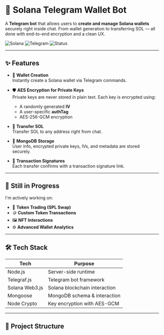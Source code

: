 # 🤖 Solana Telegram Wallet Bot

A **Telegram bot** that allows users to **create and manage Solana wallets** securely right inside chat. From wallet generation to transferring SOL — all done with end-to-end encryption and a clean UX.

![Solana](https://img.shields.io/badge/Solana-Blockchain-purple?style=for-the-badge)
![Telegram](https://img.shields.io/badge/Telegram-Bot-blue?style=for-the-badge)
![Status](https://img.shields.io/badge/Status-In%20Progress-yellow?style=for-the-badge)

---

## ✨ Features

- 🔐 **Wallet Creation**  
  Instantly create a Solana wallet via Telegram commands.

- 🛡️ **AES Encryption for Private Keys**  
  Private keys are never stored in plain text. Each key is encrypted using:

  - A randomly generated **IV**
  - A user-specific **authTag**
  - AES-256-GCM encryption

- 💸 **Transfer SOL**  
  Transfer SOL to any address right from chat.

- 💾 **MongoDB Storage**  
  User info, encrypted private keys, IVs, and metadata are stored securely.

- 📄 **Transaction Signatures**  
  Each transfer confirms with a transaction signature link.

---

## 🔧 Still in Progress

I'm actively working on:

- 💱 **Token Trading (SPL Swap)**
- 🪙 **Custom Token Transactions**
- 🖼️ **NFT Interactions**
- ⚙️ **Advanced Wallet Analytics**

---

## 🛠 Tech Stack

| Tech           | Purpose                       |
| -------------- | ----------------------------- |
| Node.js        | Server-side runtime           |
| Telegraf.js    | Telegram bot framework        |
| Solana Web3.js | Solana blockchain interaction |
| Mongoose       | MongoDB schema & interaction  |
| Node Crypto    | Key encryption with AES-GCM   |

---

## 📁 Project Structure
